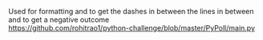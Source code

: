 Used for formatting and to get the dashes in between the lines in between and to get a negative outcome  
https://github.com/rohitrao1/python-challenge/blob/master/PyPoll/main.py
